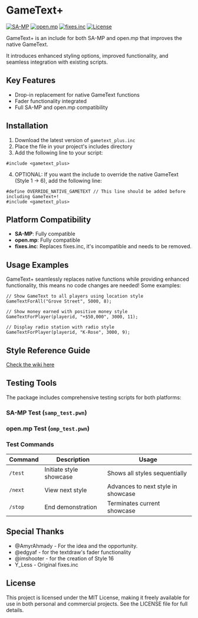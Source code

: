 # GameText+

[![SA-MP](https://img.shields.io/badge/SA--MP-✔-green.svg)](https://www.sa-mp.mp/)
[![open.mp](https://img.shields.io/badge/open.mp-✔-green.svg)](https://www.open.mp/)
[![fixes.inc](https://img.shields.io/badge/fixes.inc-✖-red.svg)](https://github.com/pawn-lang/sa-mp-fixes)
[![License](https://img.shields.io/badge/License-MIT-blue.svg)](LICENSE)

GameText+ is an include for both SA-MP and open.mp that improves the native GameText. 

It introduces enhanced styling options, improved functionality, and seamless integration with existing scripts.

## Key Features

- Drop-in replacement for native GameText functions
- Fader functionality integrated
- Full SA-MP and open.mp compatibility

## Installation

1. Download the latest version of `gametext_plus.inc`
2. Place the file in your project's includes directory
3. Add the following line to your script:

```pawn
#include <gametext_plus>
```
4. OPTIONAL: If you want the include to override the native GameText (Style 1 -> 6), add the following line:
```pawn
#define OVERRIDE_NATIVE_GAMETEXT // This line should be added before including GameText+!
#include <gametext_plus>
```

## Platform Compatibility

- **SA-MP**: Fully compatible
- **open.mp**: Fully compatible
- **fixes.inc**: Replaces fixes.inc, it's incompatible and needs to be removed.

## Usage Examples

GameText+ seamlessly replaces native functions while providing enhanced functionality, this means no code changes are needed!
Some examples:

```pawn
// Show GameText to all players using location style
GameTextForAll("Grove Street", 5000, 8);

// Show money earned with positive money style
GameTextForPlayer(playerid, "+$50,000", 3000, 11);

// Display radio station with radio style
GameTextForPlayer(playerid, "K-Rose", 3000, 9);

```

## Style Reference Guide

[Check the wiki here](https://github.com/itsneufox/GameText-Plus/wiki)

## Testing Tools

The package includes comprehensive testing scripts for both platforms:

### SA-MP Test (`samp_test.pwn`)
### open.mp Test (`omp_test.pwn`)

### Test Commands

| Command | Description | Usage |
|---------|-------------|--------|
| `/test` | Initiate style showcase | Shows all styles sequentially |
| `/next` | View next style | Advances to next style in showcase |
| `/stop` | End demonstration | Terminates current showcase |

## Special Thanks

- @AmyrAhmady - For the idea and the opportunity.
- @edgyaf - for the textdraw's fader functionality
- @imshooter - for the creation of Style 16
- Y_Less - Original fixes.inc

## License

This project is licensed under the MIT License, making it freely available for use in both personal and commercial projects. See the LICENSE file for full details.

